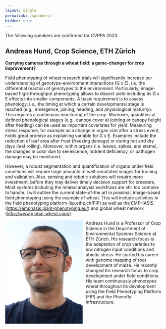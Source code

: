 ```yaml
---
layout: single
permalink: /speakers/
hidden: true
---
```

<link rel="stylesheet" href="/assets/css/main.css">
<link rel="stylesheet" href="https://cdn.jsdelivr.net/npm/@fortawesome/fontawesome-free@5/css/all.min.css">
<!--
| A | B |
| C | D |-->

<!-- could have images if we can, not necessary.  later. -->
<!-- |![Alt text](https://amytabb.com/images/amy_tabb_sep_2018.jpg)| temp|-->
<!-- <i class="fas fa-fw fa-envelope-square" aria-hidden="true"> -->

The following speakers are confirmed for CVPPA 2023.

## Andreas Hund, Crop Science, ETH Zürich

**Carrying cameras through a wheat field: a game-changer for crop improvement?**


Field phenotyping of wheat research trials will significantly increase our understanding of genotype-environment interactions (G x E), i.e. the differential reaction of genotypes to the environment. Particularly, image-based high-throughput phenotyping allows to dissect yield including its G x E effects into smaller components. A basic requirement is to assess phenology, i.e., the timing at which a certain developmental stage is reached (e.g., emergence, joining, heading, and physiological maturity). This requires a continuous monitoring of the crop. Moreover, quantities at defined phenological stages (e.g., canopy cover at jointing or canopy height after heading) can be used as important covariates for yield. Measuring stress response, for example as a change in organ size after a stress event, holds great promise as explaining variable for G x E. Examples include the reduction of leaf area after frost (freezing damage) or during hot and dry days (leaf rolling). Moreover, within organs (i.e. leaves, spikes, and stems), the changes in color due to senescence, nutrient deficiency, or pathogen damage may be monitored.

However, a robust segmentation and quantification of organs under field conditions will require large amounts of well-annotated images for training and validation. Also, sensing and robotic solutions will require more investment, before they may deliver timely decision support for breeders. Most systems including the related analysis workflows are still too complex to handle. I will outline the current state-of-the art in proximal, image-based field phenotyping using the example of wheat. This will include activities in the field phenotyping platform (kp.ethz.ch/FIP) as well as the EMPHASIS (https://emphasis.plant-phenotyping.eu/) and global wheat network (http://www.global-wheat.com/).

<img src="../assets/img/speakers/andreas_hund.jpeg" alt="Andreas Hund headshot" align = "left" style="width:250px; padding: 0px 10px 10px 0px"/> Andreas Hund is a Professor of Crop Science in the Department of Environmental Systems Science at ETH Zürich. His research focus is the adaptation of crop varieties to low nitrogen input conditions and abiotic stress. He started his career with genome mapping of root development of maize. He recently changed his research focus to crop development under field conditions. His team continuously phenotypes wheat throughout its development using the Field Phenotyping Platform (FIP) and the Phenofly infrastructure.
